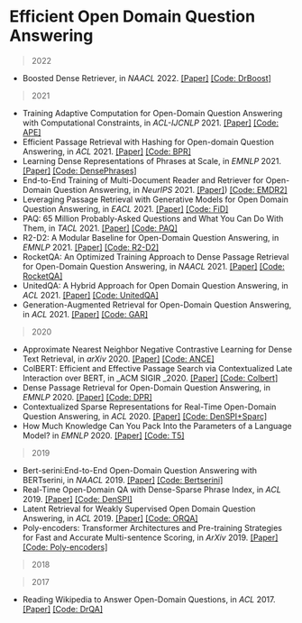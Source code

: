 # Efficient Open Domain Question Answering

> 2022

- Boosted Dense Retriever, in _NAACL_ 2022. [[Paper]](https://aclanthology.org/2022.naacl-main.226/) [[Code: DrBoost]](https://github.com/facebookresearch/drboost)

> 2021

- Training Adaptive Computation for Open-Domain Question Answering with Computational Constraints, in _ACL-IJCNLP_ 2021. [[Paper]](https://aclanthology.org/2021.acl-short.57/) [[Code: APE]](https://github.com/uclnlp/APE)  
- Efficient Passage Retrieval with Hashing for Open-domain Question Answering, in _ACL_ 2021. [[Paper]](https://arxiv.org/abs/2106.00882) [[Code: BPR]](https://github.com/studio-ousia/bpr)   
- Learning Dense Representations of Phrases at Scale, in _EMNLP_ 2021. [[Paper]](https://arxiv.org/abs/2109.08133) [[Code: DensePhrases]](https://github.com/princeton-nlp/DensePhrases)  
- End-to-End Training of Multi-Document Reader and Retriever for Open-Domain Question Answering, in _NeurIPS_ 2021. [[Paper]](https://openreview.net/forum?id=5KWmB6JePx)) [[Code: EMDR2]](https://github.com/DevSinghSachan/emdr2)  
- Leveraging Passage Retrieval with Generative Models for Open Domain Question Answering, in _EACL_ 2021. [[Paper]](https://aclanthology.org/2021.eacl-main.74/)  [[Code: FiD]](https://github.com/facebookresearch/FiD)   
- PAQ: 65 Million Probably-Asked Questions and What You Can Do With Them, in _TACL_ 2021. [[Paper]](https://direct.mit.edu/tacl/article/doi/10.1162/tacl_a_00415/107615/PAQ-65-Million-Probably-Asked-Questions-and-What) [[Code: PAQ]](https://github.com/facebookresearch/PAQ)  
- R2-D2: A Modular Baseline for Open-Domain Question Answering, in _EMNLP_ 2021. [[Paper]](https://arxiv.org/abs/2109.03502) [[Code: R2-D2]](https://github.com/KNOT-FIT-BUT/R2-D2)  
- RocketQA: An Optimized Training Approach to Dense Passage Retrieval for Open-Domain Question Answering, in _NAACL_ 2021. [[Paper]](https://aclanthology.org/2021.naacl-main.466/) [[Code: RocketQA]](https://github.com/PaddlePaddle/RocketQA)  
- UnitedQA: A Hybrid Approach for Open Domain Question Answering, in _ACL_ 2021. [[Paper]](https://aclanthology.org/2021.acl-long.240/) [[Code: UnitedQA]](https://github.com/microsoft/unitedQA)
- Generation-Augmented Retrieval for Open-Domain Question Answering, in _ACL_ 2021. [[Paper]](https://aclanthology.org/2021.acl-long.316/) [[Code: GAR]](https://github.com/morningmoni/GAR)  

> 2020

- Approximate Nearest Neighbor Negative Contrastive Learning for Dense Text Retrieval, in _arXiv_ 2020. [[Paper]](https://arxiv.org/pdf/2007.00808.pdf) [[Code: ANCE]](https://aka.ms/ance)  
- ColBERT: Efficient and Effective Passage Search via Contextualized Late Interaction over BERT, in _ACM SIGIR _2020. [[Paper]](https://dl.acm.org/doi/10.1145/3397271.3401075) [[Code: Colbert]](https://github.com/stanford-futuredata/ColBERT)  
- Dense Passage Retrieval for Open-Domain Question Answering, in _EMNLP_ 2020. [[Paper]](https://aclanthology.org/2020.emnlp-main.550/) [[Code: DPR]](https://github.com/facebookresearch/DPR)  
- Contextualized Sparse Representations for Real-Time Open-Domain Question Answering, in _ACL_ 2020. [[Paper]](https://arxiv.org/abs/1911.02896) [[Code: DenSPI+Sparc]](https://github.com/jhyuklee/sparc)  
- How Much Knowledge Can You Pack Into the Parameters of a Language Model? in _EMNLP_ 2020. [[Paper]](https://aclanthology.org/2020.emnlp-main.437/) [[Code: T5]](https://github.com/google-research/google-research/tree/master/t5_closed_book_qa)  

> 2019 
- Bert-serini:End-to-End Open-Domain Question Answering with BERTserini, in _NAACL_ 2019. [[Paper]](https://aclanthology.org/N19-4013/) [[Code: Bertserini]](https://github.com/castorini/bertserini)  
- Real-Time Open-Domain QA with Dense-Sparse Phrase Index, in _ACL_ 2019. [[Paper]](https://aclanthology.org/P19-1436/) [[Code: DenSPI]](https://github.com/seominjoon/denspi)  
- Latent Retrieval for Weakly Supervised Open Domain Question Answering, in _ACL_ 2019. [[Paper]](https://aclanthology.org/P19-1612/) [[Code: ORQA]](https://github.com/google-research/language/tree/master/language/orqa)  
- Poly-encoders: Transformer Architectures and Pre-training Strategies for Fast and Accurate Multi-sentence Scoring, in _ArXiv_ 2019. [[Paper]](https://arxiv.org/abs/1905.01969) [[Code: Poly-encoders]](https://github.com/sfzhou5678/PolyEncoder)  

> 2018

> 2017
- Reading Wikipedia to Answer Open-Domain Questions, in _ACL_ 2017. [[Paper]](https://arxiv.org/abs/1704.00051) [[Code: DrQA]](https://github.com/facebookresearch/DrQA)  
